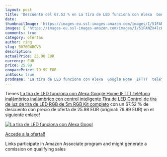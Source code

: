 ```yaml
---
layout: post
title: 'Descuento del 67.52 % en La tira de LED funciona con Alexa  Googl'
date: 
thumbnailImage: 'https://images-eu.ssl-images-amazon.com/images/I/51FANZX4lcL._SL200_.jpg'
images: [ 'https://images-eu.ssl-images-amazon.com/images/I/51FANZX4lcL._SL200_.jpg' ]
comments: true
category: ofertas
author: ring
slug: B076GWBCVS
description:
actualPrice: 25.98 EUR
currency: EUR
price: 25.98
comparePrice: 79.99 EUR
inStock: true
prodname: 'La tira de LED funciona con Alexa  Google Home  IFTTT  teléfono inalámbrico inalámbrico con control inteligente Tira de LED Control de tira de luz de tira de LED RGB de 5m RGB Kit completo'
---
```


Tienes [La tira de LED funciona con Alexa  Google Home  IFTTT  teléfono inalámbrico inalámbrico con control inteligente Tira de LED Control de tira de luz de tira de LED RGB de 5m RGB Kit completo](https://www.amazon.es/dp/B076GWBCVS/?tag=tolees-21) con un 67.52 % de descuento con precio de oferta de 25.98 EUR (original: 79.99 EUR) en el siguiente enlace!

[![La tira de LED funciona con Alexa  Googl](https://images-eu.ssl-images-amazon.com/images/I/51FANZX4lcL._SL200_.jpg)](https://www.amazon.es/dp/B076GWBCVS/?tag=tolees-21)

[Accede a la oferta!!](https://www.amazon.es/dp/B076GWBCVS/?tag=tolees-21)

Links participate in Amazon Associate program and might generate a comission on qualifying sales


